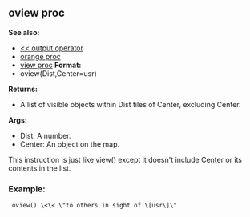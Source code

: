 ## oview proc
**See also:**
+   [\<\< output operator](/ref/operator/%3c%3c/output.md) 
+   [orange proc](/ref/proc/orange.md) 
+   [view proc](/ref/proc/view.md) <!-- -->
**Format:**
+   oview(Dist,Center=usr)
<!-- -->
**Returns:**
+   A list of visible objects within Dist tiles of Center, excluding
    Center.
<!-- -->
**Args:**
+   Dist: A number.
+   Center: An object on the map.


This instruction is just like view() except it doesn\'t include
Center or its contents in the list.
### Example:

```
 oview() \<\< \"to others in sight of \[usr\]\" 
```
